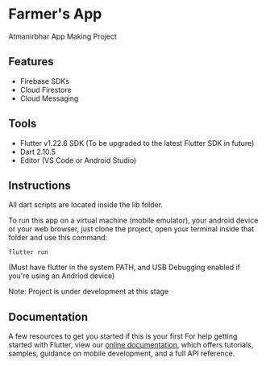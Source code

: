 # Farmer's App

Atmanirbhar App Making Project

## Features

- Firebase SDKs 
- Cloud Firestore
- Cloud Messaging

## Tools
- Flutter v1.22.6 SDK (To be upgraded to the latest Flutter SDK in future)
- Dart 2.10.5
- Editor (VS Code or Android Studio)

## Instructions

All dart scripts are located inside the lib folder.

To run this app on a virtual machine (mobile emulator), your android device or your web browser, just clone the project, open your terminal inside that folder and use this command: 
```
flutter run
```
(Must have flutter in the system PATH, and USB Debugging enabled if you're using an Andriod device)

Note: Project is under development at this stage

## Documentation

A few resources to get you started if this is your first
For help getting started with Flutter, view our
[online documentation](https://flutter.dev/docs), which offers tutorials,
samples, guidance on mobile development, and a full API reference.
